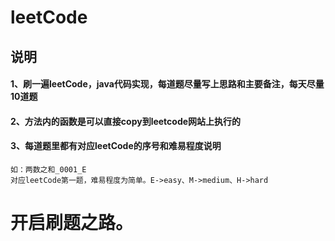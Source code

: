 # leetCode

## 说明

#### 1、刷一遍leetCode，java代码实现，每道题尽量写上思路和主要备注，每天尽量10道题

#### 2、方法内的函数是可以直接copy到leetcode网站上执行的

#### 3、每道题里都有对应leetCode的序号和难易程度说明

    如：两数之和_0001_E
    对应leetCode第一题，难易程度为简单。E->easy、M->medium、H->hard



# **开启刷题之路。**